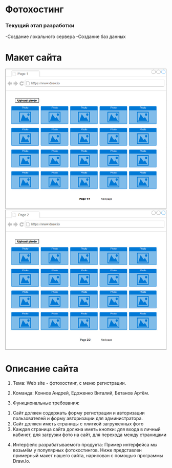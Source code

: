 # Фотохостинг
### Текущий этап разработки
-Создание локального сервера
-Создание баз данных
# Макет сайта
![Первая страница](https://github.com/AAVProject/Project/blob/master/Макет/Page%201.png)
![Вторая страница](https://github.com/AAVProject/Project/blob/master/Макет/Page%202.png)
# Описание сайта
1. Тема: Web site - фотохостинг, с меню регистрации.

2. Команда: Коннов Андрей, Едоженко Виталий, Бетанов Артём.

3. Функциональные требования: 
1) Сайт должен содержать форму регистрации и авторизации пользователей и форму авторизации для администратора.
2) Сайт должен иметь страницы с плиткой загруженных фото
3) Каждая страница сайта должна иметь кнопки: для входа в личный кабинет, для загрузки фото на сайт, для перехода между страницами

4. Интерфейс разрабатываемого продукта: Пример интерфейса мы возьмём у популярных фотохостингов. Ниже представлен примерный макет нашего сайта, нарисован с помощью программы Draw.io.

